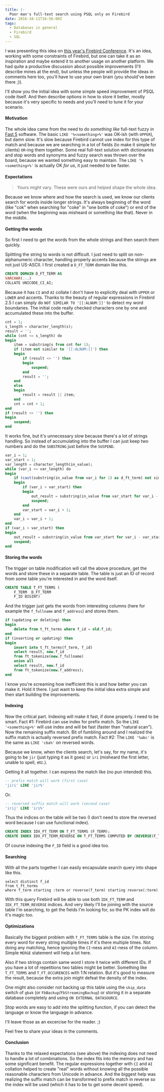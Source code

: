 ```yaml
---
title: |-
  Poor man's full-text search using PSQL only on Firebird
date: 2016-10-11T16:56:00Z
tags:
  - Databases in general
  - Firebird
  - SQL
---
```

I was presenting this idea on [this year's Firebird Conference][1]. It's an idea, working with some constraints of Firebird, but one can take it as an inspiration and maybe extend it to another usage on another platform. We had quite a productive discussion about possible improvements (I'll describe mines at the end), but unless the people will provide the ideas in comments here too, you'll have to use your own brain (you should've been there ;)).

I'll show you the initial idea with some simple speed improvement of PSQL code itself. And then describe options in how to store it better, mostly because it's very specific to needs and you'll need to tune it for your scenario.

<!-- excerpt -->

#### Motivation

The whole idea came from the need to do _something like_ full-text fuzzy in [Fast 5][2] software. The basic `LIKE '%<something>%'` was OK-ish (with `UPPER`), but damn slow. It's slow because Firebird cannot use index for this type of match and because we are searching in a lot of fields (to make it simple for clients) `OR`-ing them together. Some real full-text solution with dictionaries and stop words and synonyms and fuzzy search was thrown over the board, because we wanted something easy to maintain. The `LIKE '%<something>%'` is actually OK _for us_, it just needed to be faster.

#### Expectations

> Yours might vary. These were ours and helped shape the whole idea.

Because we know where and how the search is used, we know our clients search for words inside longer strings. It's always beginning of the word (like "cok" when searching for "coke" in "one bottle of coke") or end of the word (when the beginning was misheard or something like that). Never in the middle.

#### Getting the words

So first I need to get the words from the whole strings and then search them quickly.

Splitting the string to words is not difficult. I just need to split on non-alphanumeric character, handling properly accents because the strings are not just US-ASCII. I first created a `D_FT_TERM` domain like this.

```sql
CREATE DOMAIN D_FT_TERM AS
VARCHAR(...)
COLLATE UNICODE_CI_AI;
```

Because it has `CI` and `AI` collate I don't have to explicitly deal with `UPPER` or `LOWER` and accents. Thanks to the beauty of regular expressions in Firebird 2.5 I can simply do `NOT SIMILAR TO '[[:ALNUM:]]'` to detect my word boundaries. The initial code really checked characters one by one and accumulated these into the buffer.

```sql
cnt = 1;
s_length = character_length(s);
result = '';
while (cnt <= s_length) do
begin
	item = substring(s from cnt for 1);
	if (item not similar to '[[:ALNUM:]]') then
	begin
		if (result <> '') then
		begin
			suspend;
		end
		result = '';
	end
	else
	begin
		result = result || item;
	end
	cnt = cnt + 1;
end
if (result <> '') then
begin
	suspend;
end
```

It works fine, but it's unnecessary slow because there's a lot of strings handling. So instead of accumulating into the buffer I can just keep two numbers and do the `SUBSTRING` just before the `SUSPEND`.

```sql
var_i = 1;
var_start = 1;
var_length = character_length(in_value);
while (var_i <= var_length) do
begin
	if (cast(substring(in_value from var_i for 1) as d_ft_term) not similar to '[[:ALNUM:]]') then
	begin
		if (var_i > var_start) then
		begin
			out_result = substring(in_value from var_start for var_i - var_start);
			suspend;
		end
		var_start = var_i + 1;
	end
	var_i = var_i + 1;
end
if (var_i > var_start) then
begin
	out_result = substring(in_value from var_start for var_i - var_start);
	suspend;
end
```

#### Storing the words

The trigger on table modification will call the above procedure, get the words and store these in a separate table. The table is just an ID of record from some table you're interested in and the word itself.

```sql
CREATE TABLE T_FT_TERMS (
	F_TERM  D_FT_TERM
	F_ID BIGINT)
```

And the trigger just gets the words from interesting columns (here for example the `f_fullname` and `f_address`) and stores them.

```sql
if (updating or deleting) then
begin
	delete from t_ft_terms where f_id = old.f_id;
end
if (inserting or updating) then
begin
	insert into t_ft_terms(f_term, f_id)
	select result, new.f_id
	from ft_tokenize(new.f_fullname)
	union all
	select result, new.f_id
	from ft_tokenize(new.f_address);
end
```

I know you're screaming how inefficient this is and how better you can make it. Hold it there. I just want to keep the initial idea extra simple and then start building the improvements.

#### Indexing

Now the critical part. Indexing will make it fast, if done properly. I need to be smart. Fact #1: Firebird can use index for prefix match. So the `LIKE '<something>%'` will use index and will be fast (faster than "natural scan"). Now the remaining suffix match. Bit of fumbling around and I realized the suffix match is actually reversed prefix match. Fact #2: The `LIKE '%abc'` is the same as `LIKE 'cba%'` on reversed words.

Because we know, when the clients search, let's say, for my name, it's going to be `jir` (just typing it as it goes) or `iri` (misheard the first letter, unable to spell, etc.).

Getting it all together. I can express the match like (no pun intended) this.

```sql
-- prefix match will work (first case)
'jiri' LIKE 'jir%'
```

Or.

```sql
-- reversed suffix match will work (second case)
'irij' LIKE 'iri%'
```

Thus the indices on the table will be two (I don't need to store the reversed word because I can use functional index).

```sql
CREATE INDEX IDX_FT_TERM ON T_FT_TERMS (F_TERM);
CREATE INDEX IDX_FT_TERM_REVERSE ON T_FT_TERMS COMPUTED BY (REVERSE(F_TERM));
```

Of course indexing the `F_ID` field is a good idea too.

#### Searching

With all the parts together I can easily encapsulate search query into shape like this.

```
select distinct f_id
from t_ft_terms
where f_term starting :term or reverse(f_term) starting reverse(:term)
```

With this query Firebird will be able to use both `IDX_FT_TERM` and `IDX_FT_TERM_REVERSE` indices. And very likely I'll be joining with the source table I'm searching, to get the fields I'm looking for, so the PK index will do it's magic too.

#### Optimizations

Basically the biggest problem with `T_FT_TERMS` table is the size. I'm storing every word for every string multiple times if it's there multiple times. Not doing any matching, hence ignoring the `CI`-ness and `AI`-ness of the column. Simple `MERGE` statement will help a lot here.

Also if two strings contain same word I store it twice with different IDs. If you have a lot of repetitions two tables might be better. Something like `T_FT_TERMS` and `T_FT_OCCURENCES` with 1:N relation. But it's good to measure the result, because the extra join might defeat the density of the index.

One might also consider not backing up this table using the `skip_data` switch of `gbak` (or `FbBackup`/`FbStreamingBackup`) or storing it in a separate database completely and using `ON EXTERNAL DATASOURCE`.

Stop words are easy to add into the splitting function, if you can detect the language or know the language in advance.

I'll leave those as an excercise for the reader. ;)

Feel free to share your ideas in the comments.

#### Conclusion

Thanks to the relaxed expectations (see above) the indexing does not need to handle a lot of combinations. So the index fits into the memory and has some significant benefit. The regular expressions together with `CI` and `AI` collation helped to create "real" words without knowing all the possible reasonable characters from Unicode in advance. And the biggest help was realizing the suffix match can be transformed to prefix match in reverse so the index will be used (which it has to be to get some decent speed).

[1]: http://firebirdsql.org/en/firebird-conference-2016/
[2]: http://www.sms-timing.com/karting-software